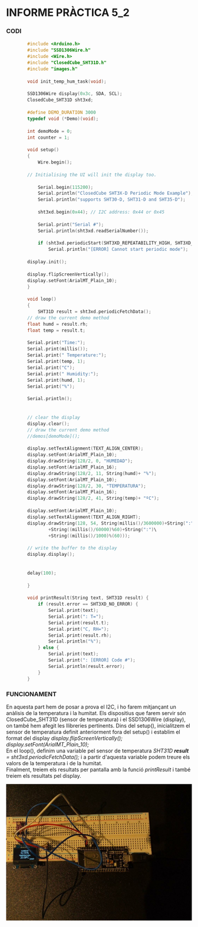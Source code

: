 # **INFORME PRÀCTICA 5_2** #
### **CODI** ###
```c++
        #include <Arduino.h>
        #include "SSD1306Wire.h"   
        #include <Wire.h>
        #include "ClosedCube_SHT31D.h"
        #include "images.h"

        void init_temp_hum_task(void);

        SSD1306Wire display(0x3c, SDA, SCL);  
        ClosedCube_SHT31D sht3xd;

        #define DEMO_DURATION 3000
        typedef void (*Demo)(void);

        int demoMode = 0;
        int counter = 1;

        void setup()
        {
            Wire.begin();

        // Initialising the UI will init the display too.

            Serial.begin(115200);
            Serial.println("ClosedCube SHT3X-D Periodic Mode Example");
            Serial.println("supports SHT30-D, SHT31-D and SHT35-D");

            sht3xd.begin(0x44); // I2C address: 0x44 or 0x45

            Serial.print("Serial #");
            Serial.println(sht3xd.readSerialNumber());

            if (sht3xd.periodicStart(SHT3XD_REPEATABILITY_HIGH, SHT3XD_FREQUENCY_10HZ) != SHT3XD_NO_ERROR)
                Serial.println("[ERROR] Cannot start periodic mode");

        display.init();

        display.flipScreenVertically();
        display.setFont(ArialMT_Plain_10);
        }

        void loop()
        {
            SHT31D result = sht3xd.periodicFetchData();
        // draw the current demo method
        float humd = result.rh;
        float temp = result.t;

        Serial.print("Time:");
        Serial.print(millis());
        Serial.print(" Temperature:");
        Serial.print(temp, 1);
        Serial.print("C");
        Serial.print(" Humidity:");
        Serial.print(humd, 1);
        Serial.print("%");

        Serial.println();


        // clear the display
        display.clear();
        // draw the current demo method
        //demos[demoMode]();

        display.setTextAlignment(TEXT_ALIGN_CENTER);
        display.setFont(ArialMT_Plain_10);
        display.drawString(128/2, 0, "HUMEDAD");
        display.setFont(ArialMT_Plain_16);
        display.drawString(128/2, 11, String(humd)+ "%");
        display.setFont(ArialMT_Plain_10);
        display.drawString(128/2, 30, "TEMPERATURA");
        display.setFont(ArialMT_Plain_16);
        display.drawString(128/2, 41, String(temp)+ "ºC");

        display.setFont(ArialMT_Plain_10);
        display.setTextAlignment(TEXT_ALIGN_RIGHT);
        display.drawString(128, 54, String(millis()/3600000)+String(":")\
                +String((millis()/60000)%60)+String(":")\
                +String((millis()/1000)%(60)));

        // write the buffer to the display
        display.display();

        
        delay(100);

        }

        void printResult(String text, SHT31D result) {
            if (result.error == SHT3XD_NO_ERROR) {
                Serial.print(text);
                Serial.print(": T=");
                Serial.print(result.t);
                Serial.print("C, RH=");
                Serial.print(result.rh);
                Serial.println("%");
            } else {
                Serial.print(text);
                Serial.print(": [ERROR] Code #");
                Serial.println(result.error);
            }
        }
```
### **FUNCIONAMENT** ###
En aquesta part hem de posar a prova el I2C, i ho farem mitjançant un anàlisis de la temperatura i la humitat. Els dispositius que farem servir són ClosedCube_SHT31D (sensor de temperatura) i el SSD1306Wire (display), on també hem afegit les llibreries pertinents.
Dins del setup(), inicialitzem el sensor de temperatura definit anteriorment fora del setup() i establim el format del display *display.flipScreenVertically(); display.setFont(ArialMT_Plain_10);*  
En el loop(), definim una variable pel sensor de temperatura *SHT31D **result** = sht3xd.periodicFetchData();* i a partir d'aquesta variable podem treure els valors de la temperatura i de la humitat.  
Finalment, treiem els resultats per pantalla amb la funció *printResult* i també treiem els resultats pel display.

![](Imatge.jpeg)
